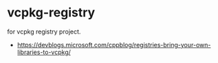 # vcpkg-registry
for vcpkg registry project.


- https://devblogs.microsoft.com/cppblog/registries-bring-your-own-libraries-to-vcpkg/

